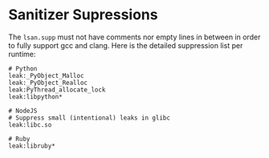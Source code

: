 # Sanitizer Supressions

The `lsan.supp` must not have comments nor empty lines in between in order to fully support gcc and clang. Here is the detailed suppression list per runtime:

```
# Python
leak:_PyObject_Malloc
leak:_PyObject_Realloc
leak:PyThread_allocate_lock
leak:libpython*

# NodeJS
# Suppress small (intentional) leaks in glibc
leak:libc.so

# Ruby
leak:libruby*
```
